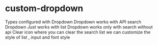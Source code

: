 # custom-dropdown
Types configured with Dropdown
Dropdown works with API search
Dropdown Just works with list 
Dropdown works only with search without api
Clear icon where you can clear the search list
we can customize the style of list , input and font style
